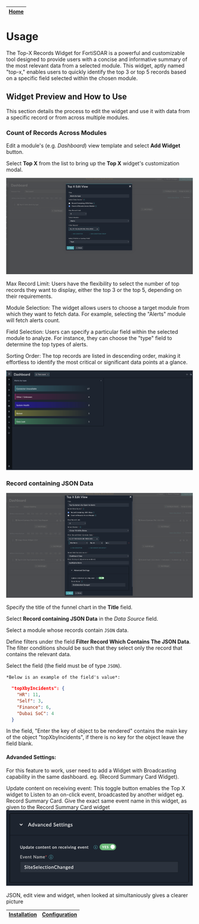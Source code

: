 | [Home](../README.md) |
|----------------------|

# Usage

The Top-X Records Widget for FortiSOAR is a powerful and customizable tool designed to provide users with a concise and informative summary of the most relevant data from a selected module. This widget, aptly named "top-x," enables users to quickly identify the top 3 or top 5 records based on a specific field selected within the chosen module.

## Widget Preview and How to Use
This section details the process to edit the widget and use it with data from a specific record or from across multiple modules.

### Count of Records Across Modules
Edit a module's (e.g. *Dashboard*) view template and select **Add Widget** button.

Select **Top X** from the list to bring up the **Top X** widget's customization modal.

  ![](./res/top-x-edit.png)

Max Record Limit: Users have the flexibility to select the number of top records they want to display, either the top 3 or the top 5, depending on their requirements.

Module Selection: The widget allows users to choose a target module from which they want to fetch data. For example, selecting the "Alerts" module will fetch alerts count.


Field Selection: Users can specify a particular field within the selected module to analyze. For instance, they can choose the "type" field to determine the top types of alerts.

Sorting Order: The top records are listed in descending order, making it effortless to identify the most critical or significant data points at a glance.

  ![](./res/top-5.png)


### Record containing JSON Data

  ![](./res/edit-view-json.png)

Specify the title of the funnel chart in the **Title** field.

Select **Record containing JSON Data** in the *Data Source* field.

Select a module whose records contain `JSON` data. 

Define filters under the field **Filter Record Which Contains The JSON Data**. The filter conditions should be such that they select only the record that contains the relevant data.


Select the field (the field must be of type `JSON`).

    *Below is an example of the field's value*:
    
```JSON 
  "topXbyIncidents": {
    "HR": 11,
    "Self": 3,
    "Finance": 6,
    "Dubai SoC": 4
  }
```

  In the field, "Enter the key of object to be rendered" contains the main key of the object "topXbyIncidents", if there is no key for the object leave the field blank.

#### Advanded Settings:
For this feature to work, user need to add a Widget with Broadcasting capability in the same dashboard. eg. (Record Summary Card Widget).

Update content on receiving event:
This toggle button emables the Top X widget to Listen to an on-click event, broadcasted by another widget eg. Record Summary Card.
Give the exact same event name in this widget, as given to the Record Summary Card widget
![image](./res/advanced-settings.png)


JSON, edit view and widget, when looked at simultaniously gives a clearer picture

| [Installation](./setup.md#installation) | [Configuration](./setup.md#configuration) |
|-----------------------------------------|-------------------------------------------|